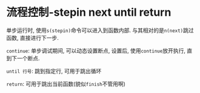 # 流程控制-stepin next until return

单步运行时, 使用`s(stepin)`命令可以进入到函数内部. 与其相对的是`n(next)`跳过函数, 直接进行下一步.

`continue`: 单步调试期间, 可以动态设置断点, 设置后, 使用`continue`放开执行, 直到下一个断点.

`until 行号`: 跳到指定行, 可用于跳出循环

`return`: 可用于跳出当前函数(貌似`finish`不管用啊)

